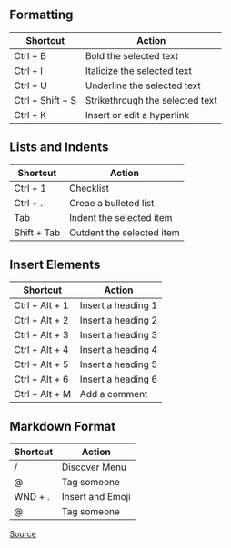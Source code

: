 ## Formatting
| Shortcut          | Action                    |
| ----------------- | ------------------------- |
| Ctrl + B          | Bold the selected text    |
| Ctrl + I          | Italicize the selected text|
| Ctrl + U          | Underline the selected text|
| Ctrl + Shift + S  | Strikethrough the selected text |
| Ctrl + K          | Insert or edit a hyperlink|

## Lists and Indents
| Shortcut           | Action                      |
| ------------------ | --------------------------- |
| Ctrl + 1   | Checklist          |
| Ctrl + .   | Creae a bulleted list        |
| Tab                | Indent the selected item    |
| Shift + Tab        | Outdent the selected item   |

## Insert Elements
| Shortcut             | Action                     |
| -------------------- | -------------------------- |
| Ctrl + Alt + 1     | Insert a heading 1         |
| Ctrl + Alt + 2     | Insert a heading 2         |
| Ctrl + Alt + 3     | Insert a heading 3         |
| Ctrl + Alt + 4     | Insert a heading 4         |
| Ctrl + Alt + 5     | Insert a heading 5         |
| Ctrl + Alt + 6     | Insert a heading 6         |
| Ctrl + Alt + M           | Add a comment              |

## Markdown Format
| Shortcut             | Action                     |
| -------------------- | -------------------------- |
| /     | Discover Menu        |
| @     | Tag someone       |
| WND + .     | Insert and Emoji       |
| @     | Tag someone       |

[Source](https://support.microsoft.com/en-us/office/keyboard-shortcuts-for-microsoft-loop-134d4c99-d28a-4d03-a5c9-0d3000011433)

